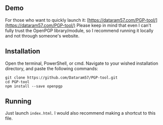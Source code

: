 ## Demo
For those who want to quickly launch it: [https://dataram57.com/PGP-tool/](https://dataram57.com/PGP-tool/)
Please keep in mind that even I can't fully trust the OpenPGP library/module, so I recommend running it locally and not through someone's website.

## Installation
Open the terminal, PowerShell, or cmd. Navigate to your wished installation directory, and paste the following commands:

    git clone https://github.com/Dataram57/PGP-tool.git
    cd PGP-tool
    npm install --save openpgp

## Running
Just launch `index.html`. I would also recommend making a shortcut to this file.